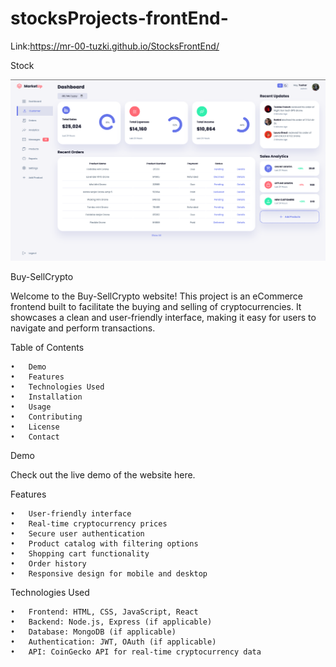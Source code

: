 # stocksProjects-frontEnd-
Link:https://mr-00-tuzki.github.io/StocksFrontEnd/
<p>Stock</p>
<img src="images/E-commerce Light.png" alt=""/>

Buy-SellCrypto

Welcome to the Buy-SellCrypto website! This project is an eCommerce frontend built to facilitate the buying and selling of cryptocurrencies. It showcases a clean and user-friendly interface, making it easy for users to navigate and perform transactions.

Table of Contents

	•	Demo
	•	Features
	•	Technologies Used
	•	Installation
	•	Usage
	•	Contributing
	•	License
	•	Contact

Demo

Check out the live demo of the website here.

Features

	•	User-friendly interface
	•	Real-time cryptocurrency prices
	•	Secure user authentication
	•	Product catalog with filtering options
	•	Shopping cart functionality
	•	Order history
	•	Responsive design for mobile and desktop

Technologies Used

	•	Frontend: HTML, CSS, JavaScript, React
	•	Backend: Node.js, Express (if applicable)
	•	Database: MongoDB (if applicable)
	•	Authentication: JWT, OAuth (if applicable)
	•	API: CoinGecko API for real-time cryptocurrency data
